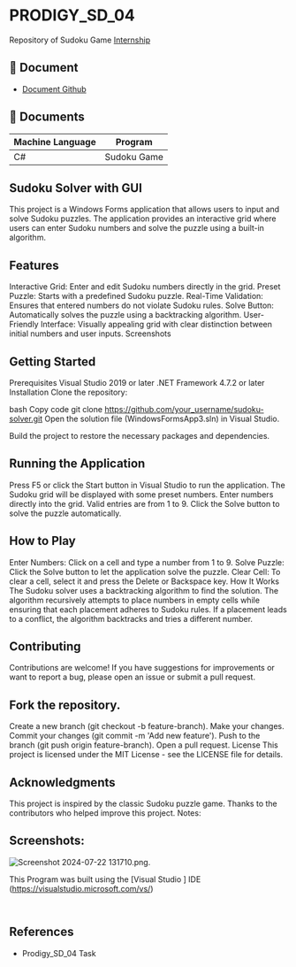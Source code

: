 
# PRODIGY_SD_04

Repository of Sudoku Game
[Internship](https://github.com/LizzyTrevisan/Prodigy_SD_04)



## 📑 Document
- [Document Github](https://github.com/LizzyTrevisan/Prodigy_SD_04)

## 📔 Documents

| Machine Language | Program |
| ------- | ------------ |
| C# |   Sudoku Game 

## Sudoku Solver with GUI


This project is a Windows Forms application that allows users to input and solve Sudoku puzzles. The application provides an interactive grid where users can enter Sudoku numbers and solve the puzzle using a built-in algorithm.

## Features
Interactive Grid: Enter and edit Sudoku numbers directly in the grid.
Preset Puzzle: Starts with a predefined Sudoku puzzle.
Real-Time Validation: Ensures that entered numbers do not violate Sudoku rules.
Solve Button: Automatically solves the puzzle using a backtracking algorithm.
User-Friendly Interface: Visually appealing grid with clear distinction between initial numbers and user inputs.
Screenshots


## Getting Started
Prerequisites
Visual Studio 2019 or later
.NET Framework 4.7.2 or later
Installation
Clone the repository:

bash
Copy code
git clone https://github.com/your_username/sudoku-solver.git
Open the solution file (WindowsFormsApp3.sln) in Visual Studio.

Build the project to restore the necessary packages and dependencies.

## Running the Application
Press F5 or click the Start button in Visual Studio to run the application.
The Sudoku grid will be displayed with some preset numbers.
Enter numbers directly into the grid. Valid entries are from 1 to 9.
Click the Solve button to solve the puzzle automatically.
## How to Play
Enter Numbers: Click on a cell and type a number from 1 to 9.
Solve Puzzle: Click the Solve button to let the application solve the puzzle.
Clear Cell: To clear a cell, select it and press the Delete or Backspace key.
How It Works
The Sudoku solver uses a backtracking algorithm to find the solution. The algorithm recursively attempts to place numbers in empty cells while ensuring that each placement adheres to Sudoku rules. If a placement leads to a conflict, the algorithm backtracks and tries a different number.

## Contributing
Contributions are welcome! If you have suggestions for improvements or want to report a bug, please open an issue or submit a pull request.

## Fork the repository.
Create a new branch (git checkout -b feature-branch).
Make your changes.
Commit your changes (git commit -m 'Add new feature').
Push to the branch (git push origin feature-branch).
Open a pull request.
License
This project is licensed under the MIT License - see the LICENSE file for details.

## Acknowledgments
This project is inspired by the classic Sudoku puzzle game.
Thanks to the contributors who helped improve this project.
Notes:


## Screenshots: 

![Screenshot 2024-07-22 131710.png]([[https://github.com/LizzyTrevisan/Prodigy_SD_04/commit/d64eddc4d17d36de49f741fb32eea5b2a2f8b93c](https://github.com/LizzyTrevisan/Prodigy_SD_04/blob/main/Screenshot%202024-07-22%20131710.png?raw=true)](https://raw.githubusercontent.com/LizzyTrevisan/Prodigy_SD_04/main/Screenshot%202024-07-22%20131710.png)).




This Program was built using the [Visual Studio ] IDE (https://visualstudio.microsoft.com/vs/)
```


```
## References
- Prodigy_SD_04 Task
